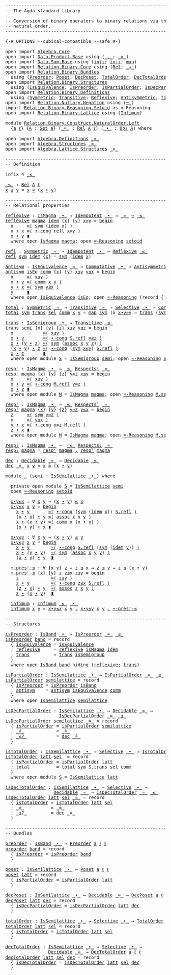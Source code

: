 <pre class="Agda"><a id="1" class="Comment">------------------------------------------------------------------------</a>
<a id="74" class="Comment">-- The Agda standard library</a>
<a id="103" class="Comment">--</a>
<a id="106" class="Comment">-- Conversion of binary operators to binary relations via the left</a>
<a id="173" class="Comment">-- natural order.</a>
<a id="191" class="Comment">------------------------------------------------------------------------</a>

<a id="265" class="Symbol">{-#</a> <a id="269" class="Keyword">OPTIONS</a> <a id="277" class="Pragma">--cubical-compatible</a> <a id="298" class="Pragma">--safe</a> <a id="305" class="Symbol">#-}</a>

<a id="310" class="Keyword">open</a> <a id="315" class="Keyword">import</a> <a id="322" href="Algebra.Core.html" class="Module">Algebra.Core</a>
<a id="335" class="Keyword">open</a> <a id="340" class="Keyword">import</a> <a id="347" href="Data.Product.Base.html" class="Module">Data.Product.Base</a> <a id="365" class="Keyword">using</a> <a id="371" class="Symbol">(</a><a id="372" href="Agda.Builtin.Sigma.html#235" class="InductiveConstructor Operator">_,_</a><a id="375" class="Symbol">;</a> <a id="377" href="Data.Product.Base.html#1618" class="Function Operator">_×_</a><a id="380" class="Symbol">)</a>
<a id="382" class="Keyword">open</a> <a id="387" class="Keyword">import</a> <a id="394" href="Data.Sum.Base.html" class="Module">Data.Sum.Base</a> <a id="408" class="Keyword">using</a> <a id="414" class="Symbol">(</a><a id="415" href="Data.Sum.Base.html#675" class="InductiveConstructor">inj₁</a><a id="419" class="Symbol">;</a> <a id="421" href="Data.Sum.Base.html#700" class="InductiveConstructor">inj₂</a><a id="425" class="Symbol">;</a> <a id="427" href="Data.Sum.Base.html#1253" class="Function">map</a><a id="430" class="Symbol">)</a>
<a id="432" class="Keyword">open</a> <a id="437" class="Keyword">import</a> <a id="444" href="Relation.Binary.Core.html" class="Module">Relation.Binary.Core</a> <a id="465" class="Keyword">using</a> <a id="471" class="Symbol">(</a><a id="472" href="Relation.Binary.Core.html#896" class="Function">Rel</a><a id="475" class="Symbol">;</a> <a id="477" href="Relation.Binary.Core.html#1268" class="Function Operator">_⇒_</a><a id="480" class="Symbol">)</a>
<a id="482" class="Keyword">open</a> <a id="487" class="Keyword">import</a> <a id="494" href="Relation.Binary.Bundles.html" class="Module">Relation.Binary.Bundles</a>
  <a id="520" class="Keyword">using</a> <a id="526" class="Symbol">(</a><a id="527" href="Relation.Binary.Bundles.html#2245" class="Record">Preorder</a><a id="535" class="Symbol">;</a> <a id="537" href="Relation.Binary.Bundles.html#4418" class="Record">Poset</a><a id="542" class="Symbol">;</a> <a id="544" href="Relation.Binary.Bundles.html#5141" class="Record">DecPoset</a><a id="552" class="Symbol">;</a> <a id="554" href="Relation.Binary.Bundles.html#7546" class="Record">TotalOrder</a><a id="564" class="Symbol">;</a> <a id="566" href="Relation.Binary.Bundles.html#8129" class="Record">DecTotalOrder</a><a id="579" class="Symbol">)</a>
<a id="581" class="Keyword">open</a> <a id="586" class="Keyword">import</a> <a id="593" href="Relation.Binary.Structures.html" class="Module">Relation.Binary.Structures</a>
  <a id="622" class="Keyword">using</a> <a id="628" class="Symbol">(</a><a id="629" href="Relation.Binary.Structures.html#1550" class="Record">IsEquivalence</a><a id="642" class="Symbol">;</a> <a id="644" href="Relation.Binary.Structures.html#2191" class="Record">IsPreorder</a><a id="654" class="Symbol">;</a> <a id="656" href="Relation.Binary.Structures.html#3964" class="Record">IsPartialOrder</a><a id="670" class="Symbol">;</a> <a id="672" href="Relation.Binary.Structures.html#4251" class="Record">IsDecPartialOrder</a><a id="689" class="Symbol">;</a> <a id="691" href="Relation.Binary.Structures.html#5932" class="Record">IsTotalOrder</a><a id="703" class="Symbol">;</a> <a id="705" href="Relation.Binary.Structures.html#6249" class="Record">IsDecTotalOrder</a><a id="720" class="Symbol">)</a>
<a id="722" class="Keyword">open</a> <a id="727" class="Keyword">import</a> <a id="734" href="Relation.Binary.Definitions.html" class="Module">Relation.Binary.Definitions</a>
  <a id="764" class="Keyword">using</a> <a id="770" class="Symbol">(</a><a id="771" href="Relation.Binary.Definitions.html#1491" class="Function">Symmetric</a><a id="780" class="Symbol">;</a> <a id="782" href="Relation.Binary.Definitions.html#2007" class="Function">Transitive</a><a id="792" class="Symbol">;</a> <a id="794" href="Relation.Binary.Definitions.html#1332" class="Function">Reflexive</a><a id="803" class="Symbol">;</a> <a id="805" href="Relation.Binary.Definitions.html#2223" class="Function">Antisymmetric</a><a id="818" class="Symbol">;</a> <a id="820" href="Relation.Binary.Definitions.html#2814" class="Function">Total</a><a id="825" class="Symbol">;</a> <a id="827" href="Relation.Binary.Definitions.html#5239" class="Function Operator">_Respectsʳ_</a><a id="838" class="Symbol">;</a> <a id="840" href="Relation.Binary.Definitions.html#5404" class="Function Operator">_Respectsˡ_</a><a id="851" class="Symbol">;</a> <a id="853" href="Relation.Binary.Definitions.html#5567" class="Function Operator">_Respects₂_</a><a id="864" class="Symbol">;</a> <a id="866" href="Relation.Binary.Definitions.html#6713" class="Function">Decidable</a><a id="875" class="Symbol">)</a>
<a id="877" class="Keyword">open</a> <a id="882" class="Keyword">import</a> <a id="889" href="Relation.Nullary.Negation.html" class="Module">Relation.Nullary.Negation</a> <a id="915" class="Keyword">using</a> <a id="921" class="Symbol">(</a><a id="922" href="Relation.Nullary.Negation.Core.html#658" class="Function Operator">¬_</a><a id="924" class="Symbol">)</a>
<a id="926" class="Keyword">import</a> <a id="933" href="Relation.Binary.Reasoning.Setoid.html" class="Module">Relation.Binary.Reasoning.Setoid</a> <a id="966" class="Symbol">as</a> <a id="969" class="Module">≈-Reasoning</a>
<a id="981" class="Keyword">open</a> <a id="986" class="Keyword">import</a> <a id="993" href="Relation.Binary.Lattice.html" class="Module">Relation.Binary.Lattice</a> <a id="1017" class="Keyword">using</a> <a id="1023" class="Symbol">(</a><a id="1024" href="Relation.Binary.Lattice.Definitions.html#890" class="Function">Infimum</a><a id="1031" class="Symbol">)</a>

<a id="1034" class="Keyword">module</a> <a id="1041" href="Relation.Binary.Construct.NaturalOrder.Left.html" class="Module">Relation.Binary.Construct.NaturalOrder.Left</a>
  <a id="1087" class="Symbol">{</a><a id="1088" href="Relation.Binary.Construct.NaturalOrder.Left.html#1088" class="Bound">a</a> <a id="1090" href="Relation.Binary.Construct.NaturalOrder.Left.html#1090" class="Bound">ℓ</a><a id="1091" class="Symbol">}</a> <a id="1093" class="Symbol">{</a><a id="1094" href="Relation.Binary.Construct.NaturalOrder.Left.html#1094" class="Bound">A</a> <a id="1096" class="Symbol">:</a> <a id="1098" href="Agda.Primitive.html#388" class="Primitive">Set</a> <a id="1102" href="Relation.Binary.Construct.NaturalOrder.Left.html#1088" class="Bound">a</a><a id="1103" class="Symbol">}</a> <a id="1105" class="Symbol">(</a><a id="1106" href="Relation.Binary.Construct.NaturalOrder.Left.html#1106" class="Bound Operator">_≈_</a> <a id="1110" class="Symbol">:</a> <a id="1112" href="Relation.Binary.Core.html#896" class="Function">Rel</a> <a id="1116" href="Relation.Binary.Construct.NaturalOrder.Left.html#1094" class="Bound">A</a> <a id="1118" href="Relation.Binary.Construct.NaturalOrder.Left.html#1090" class="Bound">ℓ</a><a id="1119" class="Symbol">)</a> <a id="1121" class="Symbol">(</a><a id="1122" href="Relation.Binary.Construct.NaturalOrder.Left.html#1122" class="Bound Operator">_∙_</a> <a id="1126" class="Symbol">:</a> <a id="1128" href="Algebra.Core.html#527" class="Function">Op₂</a> <a id="1132" href="Relation.Binary.Construct.NaturalOrder.Left.html#1094" class="Bound">A</a><a id="1133" class="Symbol">)</a> <a id="1135" class="Keyword">where</a>

<a id="1142" class="Keyword">open</a> <a id="1147" class="Keyword">import</a> <a id="1154" href="Algebra.Definitions.html" class="Module">Algebra.Definitions</a> <a id="1174" href="Relation.Binary.Construct.NaturalOrder.Left.html#1106" class="Bound Operator">_≈_</a>
<a id="1178" class="Keyword">open</a> <a id="1183" class="Keyword">import</a> <a id="1190" href="Algebra.Structures.html" class="Module">Algebra.Structures</a> <a id="1209" href="Relation.Binary.Construct.NaturalOrder.Left.html#1106" class="Bound Operator">_≈_</a>
<a id="1213" class="Keyword">open</a> <a id="1218" class="Keyword">import</a> <a id="1225" href="Algebra.Lattice.Structures.html" class="Module">Algebra.Lattice.Structures</a> <a id="1252" href="Relation.Binary.Construct.NaturalOrder.Left.html#1106" class="Bound Operator">_≈_</a>

<a id="1257" class="Comment">------------------------------------------------------------------------</a>
<a id="1330" class="Comment">-- Definition</a>

<a id="1345" class="Keyword">infix</a> <a id="1351" class="Number">4</a> <a id="1353" href="Relation.Binary.Construct.NaturalOrder.Left.html#1358" class="Function Operator">_≤_</a>

<a id="_≤_"></a><a id="1358" href="Relation.Binary.Construct.NaturalOrder.Left.html#1358" class="Function Operator">_≤_</a> <a id="1362" class="Symbol">:</a> <a id="1364" href="Relation.Binary.Core.html#896" class="Function">Rel</a> <a id="1368" href="Relation.Binary.Construct.NaturalOrder.Left.html#1094" class="Bound">A</a> <a id="1370" href="Relation.Binary.Construct.NaturalOrder.Left.html#1090" class="Bound">ℓ</a>
<a id="1372" href="Relation.Binary.Construct.NaturalOrder.Left.html#1372" class="Bound">x</a> <a id="1374" href="Relation.Binary.Construct.NaturalOrder.Left.html#1358" class="Function Operator">≤</a> <a id="1376" href="Relation.Binary.Construct.NaturalOrder.Left.html#1376" class="Bound">y</a> <a id="1378" class="Symbol">=</a> <a id="1380" href="Relation.Binary.Construct.NaturalOrder.Left.html#1372" class="Bound">x</a> <a id="1382" href="Relation.Binary.Construct.NaturalOrder.Left.html#1106" class="Bound Operator">≈</a> <a id="1384" class="Symbol">(</a><a id="1385" href="Relation.Binary.Construct.NaturalOrder.Left.html#1372" class="Bound">x</a> <a id="1387" href="Relation.Binary.Construct.NaturalOrder.Left.html#1122" class="Bound Operator">∙</a> <a id="1389" href="Relation.Binary.Construct.NaturalOrder.Left.html#1376" class="Bound">y</a><a id="1390" class="Symbol">)</a>

<a id="1393" class="Comment">------------------------------------------------------------------------</a>
<a id="1466" class="Comment">-- Relational properties</a>

<a id="reflexive"></a><a id="1492" href="Relation.Binary.Construct.NaturalOrder.Left.html#1492" class="Function">reflexive</a> <a id="1502" class="Symbol">:</a> <a id="1504" href="Algebra.Structures.html#1708" class="Record">IsMagma</a> <a id="1512" href="Relation.Binary.Construct.NaturalOrder.Left.html#1122" class="Bound Operator">_∙_</a> <a id="1516" class="Symbol">→</a> <a id="1518" href="Algebra.Definitions.html#3826" class="Function">Idempotent</a> <a id="1529" href="Relation.Binary.Construct.NaturalOrder.Left.html#1122" class="Bound Operator">_∙_</a> <a id="1533" class="Symbol">→</a> <a id="1535" href="Relation.Binary.Construct.NaturalOrder.Left.html#1106" class="Bound Operator">_≈_</a> <a id="1539" href="Relation.Binary.Core.html#1268" class="Function Operator">⇒</a> <a id="1541" href="Relation.Binary.Construct.NaturalOrder.Left.html#1358" class="Function Operator">_≤_</a>
<a id="1545" href="Relation.Binary.Construct.NaturalOrder.Left.html#1492" class="Function">reflexive</a> <a id="1555" href="Relation.Binary.Construct.NaturalOrder.Left.html#1555" class="Bound">magma</a> <a id="1561" href="Relation.Binary.Construct.NaturalOrder.Left.html#1561" class="Bound">idem</a> <a id="1566" class="Symbol">{</a><a id="1567" href="Relation.Binary.Construct.NaturalOrder.Left.html#1567" class="Bound">x</a><a id="1568" class="Symbol">}</a> <a id="1570" class="Symbol">{</a><a id="1571" href="Relation.Binary.Construct.NaturalOrder.Left.html#1571" class="Bound">y</a><a id="1572" class="Symbol">}</a> <a id="1574" href="Relation.Binary.Construct.NaturalOrder.Left.html#1574" class="Bound">x≈y</a> <a id="1578" class="Symbol">=</a> <a id="1580" href="Relation.Binary.Reasoning.Syntax.html#1572" class="Function Operator">begin</a>
  <a id="1588" href="Relation.Binary.Construct.NaturalOrder.Left.html#1567" class="Bound">x</a>     <a id="1594" href="Relation.Binary.Reasoning.Syntax.html#7111" class="Function">≈⟨</a> <a id="1597" href="Relation.Binary.Structures.html#1622" class="Function">sym</a> <a id="1601" class="Symbol">(</a><a id="1602" href="Relation.Binary.Construct.NaturalOrder.Left.html#1561" class="Bound">idem</a> <a id="1607" href="Relation.Binary.Construct.NaturalOrder.Left.html#1567" class="Bound">x</a><a id="1608" class="Symbol">)</a> <a id="1610" href="Relation.Binary.Reasoning.Syntax.html#7111" class="Function">⟩</a>
  <a id="1614" href="Relation.Binary.Construct.NaturalOrder.Left.html#1567" class="Bound">x</a> <a id="1616" href="Relation.Binary.Construct.NaturalOrder.Left.html#1122" class="Bound Operator">∙</a> <a id="1618" href="Relation.Binary.Construct.NaturalOrder.Left.html#1567" class="Bound">x</a> <a id="1620" href="Relation.Binary.Reasoning.Syntax.html#7111" class="Function">≈⟨</a> <a id="1623" href="Algebra.Structures.html#1798" class="Function">∙-cong</a> <a id="1630" href="Relation.Binary.Structures.html#1596" class="Function">refl</a> <a id="1635" href="Relation.Binary.Construct.NaturalOrder.Left.html#1574" class="Bound">x≈y</a> <a id="1639" href="Relation.Binary.Reasoning.Syntax.html#7111" class="Function">⟩</a>
  <a id="1643" href="Relation.Binary.Construct.NaturalOrder.Left.html#1567" class="Bound">x</a> <a id="1645" href="Relation.Binary.Construct.NaturalOrder.Left.html#1122" class="Bound Operator">∙</a> <a id="1647" href="Relation.Binary.Construct.NaturalOrder.Left.html#1571" class="Bound">y</a> <a id="1649" href="Relation.Binary.Reasoning.Syntax.html#12345" class="Function Operator">∎</a>
  <a id="1653" class="Keyword">where</a> <a id="1659" class="Keyword">open</a> <a id="1664" href="Algebra.Structures.html#1708" class="Module">IsMagma</a> <a id="1672" href="Relation.Binary.Construct.NaturalOrder.Left.html#1555" class="Bound">magma</a><a id="1677" class="Symbol">;</a> <a id="1679" class="Keyword">open</a> <a id="1684" href="Relation.Binary.Reasoning.Setoid.html" class="Module">≈-Reasoning</a> <a id="1696" href="Algebra.Structures.html#1873" class="Function">setoid</a>

<a id="refl"></a><a id="1704" href="Relation.Binary.Construct.NaturalOrder.Left.html#1704" class="Function">refl</a> <a id="1709" class="Symbol">:</a> <a id="1711" href="Relation.Binary.Definitions.html#1491" class="Function">Symmetric</a> <a id="1721" href="Relation.Binary.Construct.NaturalOrder.Left.html#1106" class="Bound Operator">_≈_</a> <a id="1725" class="Symbol">→</a> <a id="1727" href="Algebra.Definitions.html#3826" class="Function">Idempotent</a> <a id="1738" href="Relation.Binary.Construct.NaturalOrder.Left.html#1122" class="Bound Operator">_∙_</a> <a id="1742" class="Symbol">→</a> <a id="1744" href="Relation.Binary.Definitions.html#1332" class="Function">Reflexive</a> <a id="1754" href="Relation.Binary.Construct.NaturalOrder.Left.html#1358" class="Function Operator">_≤_</a>
<a id="1758" href="Relation.Binary.Construct.NaturalOrder.Left.html#1704" class="Function">refl</a> <a id="1763" href="Relation.Binary.Construct.NaturalOrder.Left.html#1763" class="Bound">sym</a> <a id="1767" href="Relation.Binary.Construct.NaturalOrder.Left.html#1767" class="Bound">idem</a> <a id="1772" class="Symbol">{</a><a id="1773" href="Relation.Binary.Construct.NaturalOrder.Left.html#1773" class="Bound">x</a><a id="1774" class="Symbol">}</a> <a id="1776" class="Symbol">=</a> <a id="1778" href="Relation.Binary.Construct.NaturalOrder.Left.html#1763" class="Bound">sym</a> <a id="1782" class="Symbol">(</a><a id="1783" href="Relation.Binary.Construct.NaturalOrder.Left.html#1767" class="Bound">idem</a> <a id="1788" href="Relation.Binary.Construct.NaturalOrder.Left.html#1773" class="Bound">x</a><a id="1789" class="Symbol">)</a>

<a id="antisym"></a><a id="1792" href="Relation.Binary.Construct.NaturalOrder.Left.html#1792" class="Function">antisym</a> <a id="1800" class="Symbol">:</a> <a id="1802" href="Relation.Binary.Structures.html#1550" class="Record">IsEquivalence</a> <a id="1816" href="Relation.Binary.Construct.NaturalOrder.Left.html#1106" class="Bound Operator">_≈_</a> <a id="1820" class="Symbol">→</a> <a id="1822" href="Algebra.Definitions.html#1635" class="Function">Commutative</a> <a id="1834" href="Relation.Binary.Construct.NaturalOrder.Left.html#1122" class="Bound Operator">_∙_</a> <a id="1838" class="Symbol">→</a> <a id="1840" href="Relation.Binary.Definitions.html#2223" class="Function">Antisymmetric</a> <a id="1854" href="Relation.Binary.Construct.NaturalOrder.Left.html#1106" class="Bound Operator">_≈_</a> <a id="1858" href="Relation.Binary.Construct.NaturalOrder.Left.html#1358" class="Function Operator">_≤_</a>
<a id="1862" href="Relation.Binary.Construct.NaturalOrder.Left.html#1792" class="Function">antisym</a> <a id="1870" href="Relation.Binary.Construct.NaturalOrder.Left.html#1870" class="Bound">isEq</a> <a id="1875" href="Relation.Binary.Construct.NaturalOrder.Left.html#1875" class="Bound">comm</a> <a id="1880" class="Symbol">{</a><a id="1881" href="Relation.Binary.Construct.NaturalOrder.Left.html#1881" class="Bound">x</a><a id="1882" class="Symbol">}</a> <a id="1884" class="Symbol">{</a><a id="1885" href="Relation.Binary.Construct.NaturalOrder.Left.html#1885" class="Bound">y</a><a id="1886" class="Symbol">}</a> <a id="1888" href="Relation.Binary.Construct.NaturalOrder.Left.html#1888" class="Bound">x≤y</a> <a id="1892" href="Relation.Binary.Construct.NaturalOrder.Left.html#1892" class="Bound">y≤x</a> <a id="1896" class="Symbol">=</a> <a id="1898" href="Relation.Binary.Reasoning.Syntax.html#1572" class="Function Operator">begin</a>
  <a id="1906" href="Relation.Binary.Construct.NaturalOrder.Left.html#1881" class="Bound">x</a>     <a id="1912" href="Relation.Binary.Reasoning.Syntax.html#7111" class="Function">≈⟨</a> <a id="1915" href="Relation.Binary.Construct.NaturalOrder.Left.html#1888" class="Bound">x≤y</a> <a id="1919" href="Relation.Binary.Reasoning.Syntax.html#7111" class="Function">⟩</a>
  <a id="1923" href="Relation.Binary.Construct.NaturalOrder.Left.html#1881" class="Bound">x</a> <a id="1925" href="Relation.Binary.Construct.NaturalOrder.Left.html#1122" class="Bound Operator">∙</a> <a id="1927" href="Relation.Binary.Construct.NaturalOrder.Left.html#1885" class="Bound">y</a> <a id="1929" href="Relation.Binary.Reasoning.Syntax.html#7111" class="Function">≈⟨</a> <a id="1932" href="Relation.Binary.Construct.NaturalOrder.Left.html#1875" class="Bound">comm</a> <a id="1937" href="Relation.Binary.Construct.NaturalOrder.Left.html#1881" class="Bound">x</a> <a id="1939" href="Relation.Binary.Construct.NaturalOrder.Left.html#1885" class="Bound">y</a> <a id="1941" href="Relation.Binary.Reasoning.Syntax.html#7111" class="Function">⟩</a>
  <a id="1945" href="Relation.Binary.Construct.NaturalOrder.Left.html#1885" class="Bound">y</a> <a id="1947" href="Relation.Binary.Construct.NaturalOrder.Left.html#1122" class="Bound Operator">∙</a> <a id="1949" href="Relation.Binary.Construct.NaturalOrder.Left.html#1881" class="Bound">x</a> <a id="1951" href="Relation.Binary.Reasoning.Syntax.html#7111" class="Function">≈⟨</a> <a id="1954" href="Relation.Binary.Structures.html#1622" class="Function">sym</a> <a id="1958" href="Relation.Binary.Construct.NaturalOrder.Left.html#1892" class="Bound">y≤x</a> <a id="1962" href="Relation.Binary.Reasoning.Syntax.html#7111" class="Function">⟩</a>
  <a id="1966" href="Relation.Binary.Construct.NaturalOrder.Left.html#1885" class="Bound">y</a>     <a id="1972" href="Relation.Binary.Reasoning.Syntax.html#12345" class="Function Operator">∎</a>
  <a id="1976" class="Keyword">where</a> <a id="1982" class="Keyword">open</a> <a id="1987" href="Relation.Binary.Structures.html#1550" class="Module">IsEquivalence</a> <a id="2001" href="Relation.Binary.Construct.NaturalOrder.Left.html#1870" class="Bound">isEq</a><a id="2005" class="Symbol">;</a> <a id="2007" class="Keyword">open</a> <a id="2012" href="Relation.Binary.Reasoning.Setoid.html" class="Module">≈-Reasoning</a> <a id="2024" class="Symbol">(</a><a id="2025" class="Keyword">record</a> <a id="2032" class="Symbol">{</a> <a id="2034" href="Relation.Binary.Bundles.html#1327" class="Field">isEquivalence</a> <a id="2048" class="Symbol">=</a> <a id="2050" href="Relation.Binary.Construct.NaturalOrder.Left.html#1870" class="Bound">isEq</a> <a id="2055" class="Symbol">})</a>

<a id="total"></a><a id="2059" href="Relation.Binary.Construct.NaturalOrder.Left.html#2059" class="Function">total</a> <a id="2065" class="Symbol">:</a> <a id="2067" href="Relation.Binary.Definitions.html#1491" class="Function">Symmetric</a> <a id="2077" href="Relation.Binary.Construct.NaturalOrder.Left.html#1106" class="Bound Operator">_≈_</a> <a id="2081" class="Symbol">→</a> <a id="2083" href="Relation.Binary.Definitions.html#2007" class="Function">Transitive</a> <a id="2094" href="Relation.Binary.Construct.NaturalOrder.Left.html#1106" class="Bound Operator">_≈_</a> <a id="2098" class="Symbol">→</a> <a id="2100" href="Algebra.Definitions.html#3961" class="Function">Selective</a> <a id="2110" href="Relation.Binary.Construct.NaturalOrder.Left.html#1122" class="Bound Operator">_∙_</a> <a id="2114" class="Symbol">→</a> <a id="2116" href="Algebra.Definitions.html#1635" class="Function">Commutative</a> <a id="2128" href="Relation.Binary.Construct.NaturalOrder.Left.html#1122" class="Bound Operator">_∙_</a> <a id="2132" class="Symbol">→</a> <a id="2134" href="Relation.Binary.Definitions.html#2814" class="Function">Total</a> <a id="2140" href="Relation.Binary.Construct.NaturalOrder.Left.html#1358" class="Function Operator">_≤_</a>
<a id="2144" href="Relation.Binary.Construct.NaturalOrder.Left.html#2059" class="Function">total</a> <a id="2150" href="Relation.Binary.Construct.NaturalOrder.Left.html#2150" class="Bound">sym</a> <a id="2154" href="Relation.Binary.Construct.NaturalOrder.Left.html#2154" class="Bound">trans</a> <a id="2160" href="Relation.Binary.Construct.NaturalOrder.Left.html#2160" class="Bound">sel</a> <a id="2164" href="Relation.Binary.Construct.NaturalOrder.Left.html#2164" class="Bound">comm</a> <a id="2169" href="Relation.Binary.Construct.NaturalOrder.Left.html#2169" class="Bound">x</a> <a id="2171" href="Relation.Binary.Construct.NaturalOrder.Left.html#2171" class="Bound">y</a> <a id="2173" class="Symbol">=</a> <a id="2175" href="Data.Sum.Base.html#1253" class="Function">map</a> <a id="2179" href="Relation.Binary.Construct.NaturalOrder.Left.html#2150" class="Bound">sym</a> <a id="2183" class="Symbol">(λ</a> <a id="2186" href="Relation.Binary.Construct.NaturalOrder.Left.html#2186" class="Bound">x∙y≈y</a> <a id="2192" class="Symbol">→</a> <a id="2194" href="Relation.Binary.Construct.NaturalOrder.Left.html#2154" class="Bound">trans</a> <a id="2200" class="Symbol">(</a><a id="2201" href="Relation.Binary.Construct.NaturalOrder.Left.html#2150" class="Bound">sym</a> <a id="2205" href="Relation.Binary.Construct.NaturalOrder.Left.html#2186" class="Bound">x∙y≈y</a><a id="2210" class="Symbol">)</a> <a id="2212" class="Symbol">(</a><a id="2213" href="Relation.Binary.Construct.NaturalOrder.Left.html#2164" class="Bound">comm</a> <a id="2218" href="Relation.Binary.Construct.NaturalOrder.Left.html#2169" class="Bound">x</a> <a id="2220" href="Relation.Binary.Construct.NaturalOrder.Left.html#2171" class="Bound">y</a><a id="2221" class="Symbol">))</a> <a id="2224" class="Symbol">(</a><a id="2225" href="Relation.Binary.Construct.NaturalOrder.Left.html#2160" class="Bound">sel</a> <a id="2229" href="Relation.Binary.Construct.NaturalOrder.Left.html#2169" class="Bound">x</a> <a id="2231" href="Relation.Binary.Construct.NaturalOrder.Left.html#2171" class="Bound">y</a><a id="2232" class="Symbol">)</a>

<a id="trans"></a><a id="2235" href="Relation.Binary.Construct.NaturalOrder.Left.html#2235" class="Function">trans</a> <a id="2241" class="Symbol">:</a> <a id="2243" href="Algebra.Structures.html#3380" class="Record">IsSemigroup</a> <a id="2255" href="Relation.Binary.Construct.NaturalOrder.Left.html#1122" class="Bound Operator">_∙_</a> <a id="2259" class="Symbol">→</a> <a id="2261" href="Relation.Binary.Definitions.html#2007" class="Function">Transitive</a> <a id="2272" href="Relation.Binary.Construct.NaturalOrder.Left.html#1358" class="Function Operator">_≤_</a>
<a id="2276" href="Relation.Binary.Construct.NaturalOrder.Left.html#2235" class="Function">trans</a> <a id="2282" href="Relation.Binary.Construct.NaturalOrder.Left.html#2282" class="Bound">semi</a> <a id="2287" class="Symbol">{</a><a id="2288" href="Relation.Binary.Construct.NaturalOrder.Left.html#2288" class="Bound">x</a><a id="2289" class="Symbol">}</a> <a id="2291" class="Symbol">{</a><a id="2292" href="Relation.Binary.Construct.NaturalOrder.Left.html#2292" class="Bound">y</a><a id="2293" class="Symbol">}</a> <a id="2295" class="Symbol">{</a><a id="2296" href="Relation.Binary.Construct.NaturalOrder.Left.html#2296" class="Bound">z</a><a id="2297" class="Symbol">}</a> <a id="2299" href="Relation.Binary.Construct.NaturalOrder.Left.html#2299" class="Bound">x≤y</a> <a id="2303" href="Relation.Binary.Construct.NaturalOrder.Left.html#2303" class="Bound">y≤z</a> <a id="2307" class="Symbol">=</a> <a id="2309" href="Relation.Binary.Reasoning.Syntax.html#1572" class="Function Operator">begin</a>
  <a id="2317" href="Relation.Binary.Construct.NaturalOrder.Left.html#2288" class="Bound">x</a>           <a id="2329" href="Relation.Binary.Reasoning.Syntax.html#7111" class="Function">≈⟨</a> <a id="2332" href="Relation.Binary.Construct.NaturalOrder.Left.html#2299" class="Bound">x≤y</a> <a id="2336" href="Relation.Binary.Reasoning.Syntax.html#7111" class="Function">⟩</a>
  <a id="2340" href="Relation.Binary.Construct.NaturalOrder.Left.html#2288" class="Bound">x</a> <a id="2342" href="Relation.Binary.Construct.NaturalOrder.Left.html#1122" class="Bound Operator">∙</a> <a id="2344" href="Relation.Binary.Construct.NaturalOrder.Left.html#2292" class="Bound">y</a>       <a id="2352" href="Relation.Binary.Reasoning.Syntax.html#7111" class="Function">≈⟨</a> <a id="2355" href="Algebra.Structures.html#1798" class="Function">∙-cong</a> <a id="2362" href="Relation.Binary.Structures.html#1596" class="Function">S.refl</a> <a id="2369" href="Relation.Binary.Construct.NaturalOrder.Left.html#2303" class="Bound">y≤z</a> <a id="2373" href="Relation.Binary.Reasoning.Syntax.html#7111" class="Function">⟩</a>
  <a id="2377" href="Relation.Binary.Construct.NaturalOrder.Left.html#2288" class="Bound">x</a> <a id="2379" href="Relation.Binary.Construct.NaturalOrder.Left.html#1122" class="Bound Operator">∙</a> <a id="2381" class="Symbol">(</a><a id="2382" href="Relation.Binary.Construct.NaturalOrder.Left.html#2292" class="Bound">y</a> <a id="2384" href="Relation.Binary.Construct.NaturalOrder.Left.html#1122" class="Bound Operator">∙</a> <a id="2386" href="Relation.Binary.Construct.NaturalOrder.Left.html#2296" class="Bound">z</a><a id="2387" class="Symbol">)</a> <a id="2389" href="Relation.Binary.Reasoning.Syntax.html#7111" class="Function">≈⟨</a> <a id="2392" href="Relation.Binary.Structures.html#1622" class="Function">sym</a> <a id="2396" class="Symbol">(</a><a id="2397" href="Algebra.Structures.html#3460" class="Function">assoc</a> <a id="2403" href="Relation.Binary.Construct.NaturalOrder.Left.html#2288" class="Bound">x</a> <a id="2405" href="Relation.Binary.Construct.NaturalOrder.Left.html#2292" class="Bound">y</a> <a id="2407" href="Relation.Binary.Construct.NaturalOrder.Left.html#2296" class="Bound">z</a><a id="2408" class="Symbol">)</a> <a id="2410" href="Relation.Binary.Reasoning.Syntax.html#7111" class="Function">⟩</a>
  <a id="2414" class="Symbol">(</a><a id="2415" href="Relation.Binary.Construct.NaturalOrder.Left.html#2288" class="Bound">x</a> <a id="2417" href="Relation.Binary.Construct.NaturalOrder.Left.html#1122" class="Bound Operator">∙</a> <a id="2419" href="Relation.Binary.Construct.NaturalOrder.Left.html#2292" class="Bound">y</a><a id="2420" class="Symbol">)</a> <a id="2422" href="Relation.Binary.Construct.NaturalOrder.Left.html#1122" class="Bound Operator">∙</a> <a id="2424" href="Relation.Binary.Construct.NaturalOrder.Left.html#2296" class="Bound">z</a> <a id="2426" href="Relation.Binary.Reasoning.Syntax.html#7111" class="Function">≈⟨</a> <a id="2429" href="Algebra.Structures.html#1798" class="Function">∙-cong</a> <a id="2436" class="Symbol">(</a><a id="2437" href="Relation.Binary.Structures.html#1622" class="Function">sym</a> <a id="2441" href="Relation.Binary.Construct.NaturalOrder.Left.html#2299" class="Bound">x≤y</a><a id="2444" class="Symbol">)</a> <a id="2446" href="Relation.Binary.Structures.html#1596" class="Function">S.refl</a> <a id="2453" href="Relation.Binary.Reasoning.Syntax.html#7111" class="Function">⟩</a>
  <a id="2457" href="Relation.Binary.Construct.NaturalOrder.Left.html#2288" class="Bound">x</a> <a id="2459" href="Relation.Binary.Construct.NaturalOrder.Left.html#1122" class="Bound Operator">∙</a> <a id="2461" href="Relation.Binary.Construct.NaturalOrder.Left.html#2296" class="Bound">z</a>       <a id="2469" href="Relation.Binary.Reasoning.Syntax.html#12345" class="Function Operator">∎</a>
  <a id="2473" class="Keyword">where</a> <a id="2479" class="Keyword">open</a> <a id="2484" class="Keyword">module</a> <a id="2491" href="Relation.Binary.Construct.NaturalOrder.Left.html#2491" class="Module">S</a> <a id="2493" class="Symbol">=</a> <a id="2495" href="Algebra.Structures.html#3380" class="Module">IsSemigroup</a> <a id="2507" href="Relation.Binary.Construct.NaturalOrder.Left.html#2282" class="Bound">semi</a><a id="2511" class="Symbol">;</a> <a id="2513" class="Keyword">open</a> <a id="2518" href="Relation.Binary.Reasoning.Setoid.html" class="Module">≈-Reasoning</a> <a id="2530" href="Algebra.Structures.html#1873" class="Function">S.setoid</a>

<a id="respʳ"></a><a id="2540" href="Relation.Binary.Construct.NaturalOrder.Left.html#2540" class="Function">respʳ</a> <a id="2546" class="Symbol">:</a> <a id="2548" href="Algebra.Structures.html#1708" class="Record">IsMagma</a> <a id="2556" href="Relation.Binary.Construct.NaturalOrder.Left.html#1122" class="Bound Operator">_∙_</a> <a id="2560" class="Symbol">→</a> <a id="2562" href="Relation.Binary.Construct.NaturalOrder.Left.html#1358" class="Function Operator">_≤_</a> <a id="2566" href="Relation.Binary.Definitions.html#5239" class="Function Operator">Respectsʳ</a> <a id="2576" href="Relation.Binary.Construct.NaturalOrder.Left.html#1106" class="Bound Operator">_≈_</a>
<a id="2580" href="Relation.Binary.Construct.NaturalOrder.Left.html#2540" class="Function">respʳ</a> <a id="2586" href="Relation.Binary.Construct.NaturalOrder.Left.html#2586" class="Bound">magma</a> <a id="2592" class="Symbol">{</a><a id="2593" href="Relation.Binary.Construct.NaturalOrder.Left.html#2593" class="Bound">x</a><a id="2594" class="Symbol">}</a> <a id="2596" class="Symbol">{</a><a id="2597" href="Relation.Binary.Construct.NaturalOrder.Left.html#2597" class="Bound">y</a><a id="2598" class="Symbol">}</a> <a id="2600" class="Symbol">{</a><a id="2601" href="Relation.Binary.Construct.NaturalOrder.Left.html#2601" class="Bound">z</a><a id="2602" class="Symbol">}</a> <a id="2604" href="Relation.Binary.Construct.NaturalOrder.Left.html#2604" class="Bound">y≈z</a> <a id="2608" href="Relation.Binary.Construct.NaturalOrder.Left.html#2608" class="Bound">x≤y</a> <a id="2612" class="Symbol">=</a> <a id="2614" href="Relation.Binary.Reasoning.Syntax.html#1572" class="Function Operator">begin</a>
  <a id="2622" href="Relation.Binary.Construct.NaturalOrder.Left.html#2593" class="Bound">x</a>     <a id="2628" href="Relation.Binary.Reasoning.Syntax.html#7111" class="Function">≈⟨</a> <a id="2631" href="Relation.Binary.Construct.NaturalOrder.Left.html#2608" class="Bound">x≤y</a> <a id="2635" href="Relation.Binary.Reasoning.Syntax.html#7111" class="Function">⟩</a>
  <a id="2639" href="Relation.Binary.Construct.NaturalOrder.Left.html#2593" class="Bound">x</a> <a id="2641" href="Relation.Binary.Construct.NaturalOrder.Left.html#1122" class="Bound Operator">∙</a> <a id="2643" href="Relation.Binary.Construct.NaturalOrder.Left.html#2597" class="Bound">y</a> <a id="2645" href="Relation.Binary.Reasoning.Syntax.html#7111" class="Function">≈⟨</a> <a id="2648" href="Algebra.Structures.html#1798" class="Function">∙-cong</a> <a id="2655" href="Relation.Binary.Structures.html#1596" class="Function">M.refl</a> <a id="2662" href="Relation.Binary.Construct.NaturalOrder.Left.html#2604" class="Bound">y≈z</a> <a id="2666" href="Relation.Binary.Reasoning.Syntax.html#7111" class="Function">⟩</a>
  <a id="2670" href="Relation.Binary.Construct.NaturalOrder.Left.html#2593" class="Bound">x</a> <a id="2672" href="Relation.Binary.Construct.NaturalOrder.Left.html#1122" class="Bound Operator">∙</a> <a id="2674" href="Relation.Binary.Construct.NaturalOrder.Left.html#2601" class="Bound">z</a> <a id="2676" href="Relation.Binary.Reasoning.Syntax.html#12345" class="Function Operator">∎</a>
  <a id="2680" class="Keyword">where</a> <a id="2686" class="Keyword">open</a> <a id="2691" class="Keyword">module</a> <a id="2698" href="Relation.Binary.Construct.NaturalOrder.Left.html#2698" class="Module">M</a> <a id="2700" class="Symbol">=</a> <a id="2702" href="Algebra.Structures.html#1708" class="Module">IsMagma</a> <a id="2710" href="Relation.Binary.Construct.NaturalOrder.Left.html#2586" class="Bound">magma</a><a id="2715" class="Symbol">;</a> <a id="2717" class="Keyword">open</a> <a id="2722" href="Relation.Binary.Reasoning.Setoid.html" class="Module">≈-Reasoning</a> <a id="2734" href="Algebra.Structures.html#1873" class="Function">M.setoid</a>

<a id="respˡ"></a><a id="2744" href="Relation.Binary.Construct.NaturalOrder.Left.html#2744" class="Function">respˡ</a> <a id="2750" class="Symbol">:</a> <a id="2752" href="Algebra.Structures.html#1708" class="Record">IsMagma</a> <a id="2760" href="Relation.Binary.Construct.NaturalOrder.Left.html#1122" class="Bound Operator">_∙_</a> <a id="2764" class="Symbol">→</a> <a id="2766" href="Relation.Binary.Construct.NaturalOrder.Left.html#1358" class="Function Operator">_≤_</a> <a id="2770" href="Relation.Binary.Definitions.html#5404" class="Function Operator">Respectsˡ</a> <a id="2780" href="Relation.Binary.Construct.NaturalOrder.Left.html#1106" class="Bound Operator">_≈_</a>
<a id="2784" href="Relation.Binary.Construct.NaturalOrder.Left.html#2744" class="Function">respˡ</a> <a id="2790" href="Relation.Binary.Construct.NaturalOrder.Left.html#2790" class="Bound">magma</a> <a id="2796" class="Symbol">{</a><a id="2797" href="Relation.Binary.Construct.NaturalOrder.Left.html#2797" class="Bound">x</a><a id="2798" class="Symbol">}</a> <a id="2800" class="Symbol">{</a><a id="2801" href="Relation.Binary.Construct.NaturalOrder.Left.html#2801" class="Bound">y</a><a id="2802" class="Symbol">}</a> <a id="2804" class="Symbol">{</a><a id="2805" href="Relation.Binary.Construct.NaturalOrder.Left.html#2805" class="Bound">z</a><a id="2806" class="Symbol">}</a> <a id="2808" href="Relation.Binary.Construct.NaturalOrder.Left.html#2808" class="Bound">y≈z</a> <a id="2812" href="Relation.Binary.Construct.NaturalOrder.Left.html#2812" class="Bound">y≤x</a> <a id="2816" class="Symbol">=</a> <a id="2818" href="Relation.Binary.Reasoning.Syntax.html#1572" class="Function Operator">begin</a>
  <a id="2826" href="Relation.Binary.Construct.NaturalOrder.Left.html#2805" class="Bound">z</a>     <a id="2832" href="Relation.Binary.Reasoning.Syntax.html#7111" class="Function">≈⟨</a> <a id="2835" href="Relation.Binary.Structures.html#1622" class="Function">sym</a> <a id="2839" href="Relation.Binary.Construct.NaturalOrder.Left.html#2808" class="Bound">y≈z</a> <a id="2843" href="Relation.Binary.Reasoning.Syntax.html#7111" class="Function">⟩</a>
  <a id="2847" href="Relation.Binary.Construct.NaturalOrder.Left.html#2801" class="Bound">y</a>     <a id="2853" href="Relation.Binary.Reasoning.Syntax.html#7111" class="Function">≈⟨</a> <a id="2856" href="Relation.Binary.Construct.NaturalOrder.Left.html#2812" class="Bound">y≤x</a> <a id="2860" href="Relation.Binary.Reasoning.Syntax.html#7111" class="Function">⟩</a>
  <a id="2864" href="Relation.Binary.Construct.NaturalOrder.Left.html#2801" class="Bound">y</a> <a id="2866" href="Relation.Binary.Construct.NaturalOrder.Left.html#1122" class="Bound Operator">∙</a> <a id="2868" href="Relation.Binary.Construct.NaturalOrder.Left.html#2797" class="Bound">x</a> <a id="2870" href="Relation.Binary.Reasoning.Syntax.html#7111" class="Function">≈⟨</a> <a id="2873" href="Algebra.Structures.html#1798" class="Function">∙-cong</a> <a id="2880" href="Relation.Binary.Construct.NaturalOrder.Left.html#2808" class="Bound">y≈z</a> <a id="2884" href="Relation.Binary.Structures.html#1596" class="Function">M.refl</a> <a id="2891" href="Relation.Binary.Reasoning.Syntax.html#7111" class="Function">⟩</a>
  <a id="2895" href="Relation.Binary.Construct.NaturalOrder.Left.html#2805" class="Bound">z</a> <a id="2897" href="Relation.Binary.Construct.NaturalOrder.Left.html#1122" class="Bound Operator">∙</a> <a id="2899" href="Relation.Binary.Construct.NaturalOrder.Left.html#2797" class="Bound">x</a> <a id="2901" href="Relation.Binary.Reasoning.Syntax.html#12345" class="Function Operator">∎</a>
  <a id="2905" class="Keyword">where</a> <a id="2911" class="Keyword">open</a> <a id="2916" class="Keyword">module</a> <a id="2923" href="Relation.Binary.Construct.NaturalOrder.Left.html#2923" class="Module">M</a> <a id="2925" class="Symbol">=</a> <a id="2927" href="Algebra.Structures.html#1708" class="Module">IsMagma</a> <a id="2935" href="Relation.Binary.Construct.NaturalOrder.Left.html#2790" class="Bound">magma</a><a id="2940" class="Symbol">;</a> <a id="2942" class="Keyword">open</a> <a id="2947" href="Relation.Binary.Reasoning.Setoid.html" class="Module">≈-Reasoning</a> <a id="2959" href="Algebra.Structures.html#1873" class="Function">M.setoid</a>

<a id="resp₂"></a><a id="2969" href="Relation.Binary.Construct.NaturalOrder.Left.html#2969" class="Function">resp₂</a> <a id="2975" class="Symbol">:</a> <a id="2977" href="Algebra.Structures.html#1708" class="Record">IsMagma</a> <a id="2985" href="Relation.Binary.Construct.NaturalOrder.Left.html#1122" class="Bound Operator">_∙_</a> <a id="2989" class="Symbol">→</a>  <a id="2992" href="Relation.Binary.Construct.NaturalOrder.Left.html#1358" class="Function Operator">_≤_</a> <a id="2996" href="Relation.Binary.Definitions.html#5567" class="Function Operator">Respects₂</a> <a id="3006" href="Relation.Binary.Construct.NaturalOrder.Left.html#1106" class="Bound Operator">_≈_</a>
<a id="3010" href="Relation.Binary.Construct.NaturalOrder.Left.html#2969" class="Function">resp₂</a> <a id="3016" href="Relation.Binary.Construct.NaturalOrder.Left.html#3016" class="Bound">magma</a> <a id="3022" class="Symbol">=</a> <a id="3024" href="Relation.Binary.Construct.NaturalOrder.Left.html#2540" class="Function">respʳ</a> <a id="3030" href="Relation.Binary.Construct.NaturalOrder.Left.html#3016" class="Bound">magma</a> <a id="3036" href="Agda.Builtin.Sigma.html#235" class="InductiveConstructor Operator">,</a> <a id="3038" href="Relation.Binary.Construct.NaturalOrder.Left.html#2744" class="Function">respˡ</a> <a id="3044" href="Relation.Binary.Construct.NaturalOrder.Left.html#3016" class="Bound">magma</a>

<a id="dec"></a><a id="3051" href="Relation.Binary.Construct.NaturalOrder.Left.html#3051" class="Function">dec</a> <a id="3055" class="Symbol">:</a> <a id="3057" href="Relation.Binary.Definitions.html#6713" class="Function">Decidable</a> <a id="3067" href="Relation.Binary.Construct.NaturalOrder.Left.html#1106" class="Bound Operator">_≈_</a> <a id="3071" class="Symbol">→</a> <a id="3073" href="Relation.Binary.Definitions.html#6713" class="Function">Decidable</a> <a id="3083" href="Relation.Binary.Construct.NaturalOrder.Left.html#1358" class="Function Operator">_≤_</a>
<a id="3087" href="Relation.Binary.Construct.NaturalOrder.Left.html#3051" class="Function">dec</a> <a id="3091" href="Relation.Binary.Construct.NaturalOrder.Left.html#3091" class="Bound Operator">_≟_</a> <a id="3095" href="Relation.Binary.Construct.NaturalOrder.Left.html#3095" class="Bound">x</a> <a id="3097" href="Relation.Binary.Construct.NaturalOrder.Left.html#3097" class="Bound">y</a> <a id="3099" class="Symbol">=</a> <a id="3101" href="Relation.Binary.Construct.NaturalOrder.Left.html#3095" class="Bound">x</a> <a id="3103" href="Relation.Binary.Construct.NaturalOrder.Left.html#3091" class="Bound Operator">≟</a> <a id="3105" class="Symbol">(</a><a id="3106" href="Relation.Binary.Construct.NaturalOrder.Left.html#3095" class="Bound">x</a> <a id="3108" href="Relation.Binary.Construct.NaturalOrder.Left.html#1122" class="Bound Operator">∙</a> <a id="3110" href="Relation.Binary.Construct.NaturalOrder.Left.html#3097" class="Bound">y</a><a id="3111" class="Symbol">)</a>

<a id="3114" class="Keyword">module</a> <a id="3121" href="Relation.Binary.Construct.NaturalOrder.Left.html#3121" class="Module">_</a> <a id="3123" class="Symbol">(</a><a id="3124" href="Relation.Binary.Construct.NaturalOrder.Left.html#3124" class="Bound">semi</a> <a id="3129" class="Symbol">:</a> <a id="3131" href="Algebra.Lattice.Structures.html#1153" class="Function">IsSemilattice</a> <a id="3145" href="Relation.Binary.Construct.NaturalOrder.Left.html#1122" class="Bound Operator">_∙_</a><a id="3148" class="Symbol">)</a> <a id="3150" class="Keyword">where</a>

  <a id="3159" class="Keyword">private</a> <a id="3167" class="Keyword">open</a> <a id="3172" class="Keyword">module</a> <a id="3179" href="Relation.Binary.Construct.NaturalOrder.Left.html#3179" class="Module">S</a> <a id="3181" class="Symbol">=</a> <a id="3183" href="Algebra.Lattice.Structures.html#1194" class="Module">IsSemilattice</a> <a id="3197" href="Relation.Binary.Construct.NaturalOrder.Left.html#3124" class="Bound">semi</a>
  <a id="3204" class="Keyword">open</a> <a id="3209" href="Relation.Binary.Reasoning.Setoid.html" class="Module">≈-Reasoning</a> <a id="3221" href="Algebra.Structures.html#1873" class="Function">setoid</a>

  <a id="3231" href="Relation.Binary.Construct.NaturalOrder.Left.html#3231" class="Function">x∙y≤x</a> <a id="3237" class="Symbol">:</a> <a id="3239" class="Symbol">∀</a> <a id="3241" href="Relation.Binary.Construct.NaturalOrder.Left.html#3241" class="Bound">x</a> <a id="3243" href="Relation.Binary.Construct.NaturalOrder.Left.html#3243" class="Bound">y</a> <a id="3245" class="Symbol">→</a> <a id="3247" class="Symbol">(</a><a id="3248" href="Relation.Binary.Construct.NaturalOrder.Left.html#3241" class="Bound">x</a> <a id="3250" href="Relation.Binary.Construct.NaturalOrder.Left.html#1122" class="Bound Operator">∙</a> <a id="3252" href="Relation.Binary.Construct.NaturalOrder.Left.html#3243" class="Bound">y</a><a id="3253" class="Symbol">)</a> <a id="3255" href="Relation.Binary.Construct.NaturalOrder.Left.html#1358" class="Function Operator">≤</a> <a id="3257" href="Relation.Binary.Construct.NaturalOrder.Left.html#3241" class="Bound">x</a>
  <a id="3261" href="Relation.Binary.Construct.NaturalOrder.Left.html#3231" class="Function">x∙y≤x</a> <a id="3267" href="Relation.Binary.Construct.NaturalOrder.Left.html#3267" class="Bound">x</a> <a id="3269" href="Relation.Binary.Construct.NaturalOrder.Left.html#3269" class="Bound">y</a> <a id="3271" class="Symbol">=</a> <a id="3273" href="Relation.Binary.Reasoning.Syntax.html#1572" class="Function Operator">begin</a>
    <a id="3283" href="Relation.Binary.Construct.NaturalOrder.Left.html#3267" class="Bound">x</a> <a id="3285" href="Relation.Binary.Construct.NaturalOrder.Left.html#1122" class="Bound Operator">∙</a> <a id="3287" href="Relation.Binary.Construct.NaturalOrder.Left.html#3269" class="Bound">y</a>       <a id="3295" href="Relation.Binary.Reasoning.Syntax.html#7111" class="Function">≈⟨</a> <a id="3298" href="Algebra.Structures.html#1798" class="Function">∙-cong</a> <a id="3305" class="Symbol">(</a><a id="3306" href="Relation.Binary.Structures.html#1622" class="Function">sym</a> <a id="3310" class="Symbol">(</a><a id="3311" href="Algebra.Structures.html#3607" class="Function">idem</a> <a id="3316" href="Relation.Binary.Construct.NaturalOrder.Left.html#3267" class="Bound">x</a><a id="3317" class="Symbol">))</a> <a id="3320" href="Relation.Binary.Structures.html#1596" class="Function">S.refl</a> <a id="3327" href="Relation.Binary.Reasoning.Syntax.html#7111" class="Function">⟩</a>
    <a id="3333" class="Symbol">(</a><a id="3334" href="Relation.Binary.Construct.NaturalOrder.Left.html#3267" class="Bound">x</a> <a id="3336" href="Relation.Binary.Construct.NaturalOrder.Left.html#1122" class="Bound Operator">∙</a> <a id="3338" href="Relation.Binary.Construct.NaturalOrder.Left.html#3267" class="Bound">x</a><a id="3339" class="Symbol">)</a> <a id="3341" href="Relation.Binary.Construct.NaturalOrder.Left.html#1122" class="Bound Operator">∙</a> <a id="3343" href="Relation.Binary.Construct.NaturalOrder.Left.html#3269" class="Bound">y</a> <a id="3345" href="Relation.Binary.Reasoning.Syntax.html#7111" class="Function">≈⟨</a> <a id="3348" href="Algebra.Structures.html#3460" class="Function">assoc</a> <a id="3354" href="Relation.Binary.Construct.NaturalOrder.Left.html#3267" class="Bound">x</a> <a id="3356" href="Relation.Binary.Construct.NaturalOrder.Left.html#3267" class="Bound">x</a> <a id="3358" href="Relation.Binary.Construct.NaturalOrder.Left.html#3269" class="Bound">y</a> <a id="3360" href="Relation.Binary.Reasoning.Syntax.html#7111" class="Function">⟩</a>
    <a id="3366" href="Relation.Binary.Construct.NaturalOrder.Left.html#3267" class="Bound">x</a> <a id="3368" href="Relation.Binary.Construct.NaturalOrder.Left.html#1122" class="Bound Operator">∙</a> <a id="3370" class="Symbol">(</a><a id="3371" href="Relation.Binary.Construct.NaturalOrder.Left.html#3267" class="Bound">x</a> <a id="3373" href="Relation.Binary.Construct.NaturalOrder.Left.html#1122" class="Bound Operator">∙</a> <a id="3375" href="Relation.Binary.Construct.NaturalOrder.Left.html#3269" class="Bound">y</a><a id="3376" class="Symbol">)</a> <a id="3378" href="Relation.Binary.Reasoning.Syntax.html#7111" class="Function">≈⟨</a> <a id="3381" href="Algebra.Structures.html#4067" class="Field">comm</a> <a id="3386" href="Relation.Binary.Construct.NaturalOrder.Left.html#3267" class="Bound">x</a> <a id="3388" class="Symbol">(</a><a id="3389" href="Relation.Binary.Construct.NaturalOrder.Left.html#3267" class="Bound">x</a> <a id="3391" href="Relation.Binary.Construct.NaturalOrder.Left.html#1122" class="Bound Operator">∙</a> <a id="3393" href="Relation.Binary.Construct.NaturalOrder.Left.html#3269" class="Bound">y</a><a id="3394" class="Symbol">)</a> <a id="3396" href="Relation.Binary.Reasoning.Syntax.html#7111" class="Function">⟩</a>
    <a id="3402" class="Symbol">(</a><a id="3403" href="Relation.Binary.Construct.NaturalOrder.Left.html#3267" class="Bound">x</a> <a id="3405" href="Relation.Binary.Construct.NaturalOrder.Left.html#1122" class="Bound Operator">∙</a> <a id="3407" href="Relation.Binary.Construct.NaturalOrder.Left.html#3269" class="Bound">y</a><a id="3408" class="Symbol">)</a> <a id="3410" href="Relation.Binary.Construct.NaturalOrder.Left.html#1122" class="Bound Operator">∙</a> <a id="3412" href="Relation.Binary.Construct.NaturalOrder.Left.html#3267" class="Bound">x</a> <a id="3414" href="Relation.Binary.Reasoning.Syntax.html#12345" class="Function Operator">∎</a>

  <a id="3419" href="Relation.Binary.Construct.NaturalOrder.Left.html#3419" class="Function">x∙y≤y</a> <a id="3425" class="Symbol">:</a> <a id="3427" class="Symbol">∀</a> <a id="3429" href="Relation.Binary.Construct.NaturalOrder.Left.html#3429" class="Bound">x</a> <a id="3431" href="Relation.Binary.Construct.NaturalOrder.Left.html#3431" class="Bound">y</a> <a id="3433" class="Symbol">→</a> <a id="3435" class="Symbol">(</a><a id="3436" href="Relation.Binary.Construct.NaturalOrder.Left.html#3429" class="Bound">x</a> <a id="3438" href="Relation.Binary.Construct.NaturalOrder.Left.html#1122" class="Bound Operator">∙</a> <a id="3440" href="Relation.Binary.Construct.NaturalOrder.Left.html#3431" class="Bound">y</a><a id="3441" class="Symbol">)</a> <a id="3443" href="Relation.Binary.Construct.NaturalOrder.Left.html#1358" class="Function Operator">≤</a> <a id="3445" href="Relation.Binary.Construct.NaturalOrder.Left.html#3431" class="Bound">y</a>
  <a id="3449" href="Relation.Binary.Construct.NaturalOrder.Left.html#3419" class="Function">x∙y≤y</a> <a id="3455" href="Relation.Binary.Construct.NaturalOrder.Left.html#3455" class="Bound">x</a> <a id="3457" href="Relation.Binary.Construct.NaturalOrder.Left.html#3457" class="Bound">y</a> <a id="3459" class="Symbol">=</a> <a id="3461" href="Relation.Binary.Reasoning.Syntax.html#1572" class="Function Operator">begin</a>
    <a id="3471" href="Relation.Binary.Construct.NaturalOrder.Left.html#3455" class="Bound">x</a> <a id="3473" href="Relation.Binary.Construct.NaturalOrder.Left.html#1122" class="Bound Operator">∙</a> <a id="3475" href="Relation.Binary.Construct.NaturalOrder.Left.html#3457" class="Bound">y</a>        <a id="3484" href="Relation.Binary.Reasoning.Syntax.html#7111" class="Function">≈⟨</a> <a id="3487" href="Algebra.Structures.html#1798" class="Function">∙-cong</a> <a id="3494" href="Relation.Binary.Structures.html#1596" class="Function">S.refl</a> <a id="3501" class="Symbol">(</a><a id="3502" href="Relation.Binary.Structures.html#1622" class="Function">sym</a> <a id="3506" class="Symbol">(</a><a id="3507" href="Algebra.Structures.html#3607" class="Function">idem</a> <a id="3512" href="Relation.Binary.Construct.NaturalOrder.Left.html#3457" class="Bound">y</a><a id="3513" class="Symbol">))</a> <a id="3516" href="Relation.Binary.Reasoning.Syntax.html#7111" class="Function">⟩</a>
    <a id="3522" href="Relation.Binary.Construct.NaturalOrder.Left.html#3455" class="Bound">x</a> <a id="3524" href="Relation.Binary.Construct.NaturalOrder.Left.html#1122" class="Bound Operator">∙</a> <a id="3526" class="Symbol">(</a><a id="3527" href="Relation.Binary.Construct.NaturalOrder.Left.html#3457" class="Bound">y</a> <a id="3529" href="Relation.Binary.Construct.NaturalOrder.Left.html#1122" class="Bound Operator">∙</a> <a id="3531" href="Relation.Binary.Construct.NaturalOrder.Left.html#3457" class="Bound">y</a><a id="3532" class="Symbol">)</a>  <a id="3535" href="Relation.Binary.Reasoning.Syntax.html#7111" class="Function">≈⟨</a> <a id="3538" href="Relation.Binary.Structures.html#1622" class="Function">sym</a> <a id="3542" class="Symbol">(</a><a id="3543" href="Algebra.Structures.html#3460" class="Function">assoc</a> <a id="3549" href="Relation.Binary.Construct.NaturalOrder.Left.html#3455" class="Bound">x</a> <a id="3551" href="Relation.Binary.Construct.NaturalOrder.Left.html#3457" class="Bound">y</a> <a id="3553" href="Relation.Binary.Construct.NaturalOrder.Left.html#3457" class="Bound">y</a><a id="3554" class="Symbol">)</a> <a id="3556" href="Relation.Binary.Reasoning.Syntax.html#7111" class="Function">⟩</a>
    <a id="3562" class="Symbol">(</a><a id="3563" href="Relation.Binary.Construct.NaturalOrder.Left.html#3455" class="Bound">x</a> <a id="3565" href="Relation.Binary.Construct.NaturalOrder.Left.html#1122" class="Bound Operator">∙</a> <a id="3567" href="Relation.Binary.Construct.NaturalOrder.Left.html#3457" class="Bound">y</a><a id="3568" class="Symbol">)</a> <a id="3570" href="Relation.Binary.Construct.NaturalOrder.Left.html#1122" class="Bound Operator">∙</a> <a id="3572" href="Relation.Binary.Construct.NaturalOrder.Left.html#3457" class="Bound">y</a>  <a id="3575" href="Relation.Binary.Reasoning.Syntax.html#12345" class="Function Operator">∎</a>

  <a id="3580" href="Relation.Binary.Construct.NaturalOrder.Left.html#3580" class="Function">∙-presʳ-≤</a> <a id="3590" class="Symbol">:</a> <a id="3592" class="Symbol">∀</a> <a id="3594" class="Symbol">{</a><a id="3595" href="Relation.Binary.Construct.NaturalOrder.Left.html#3595" class="Bound">x</a> <a id="3597" href="Relation.Binary.Construct.NaturalOrder.Left.html#3597" class="Bound">y</a><a id="3598" class="Symbol">}</a> <a id="3600" href="Relation.Binary.Construct.NaturalOrder.Left.html#3600" class="Bound">z</a> <a id="3602" class="Symbol">→</a> <a id="3604" href="Relation.Binary.Construct.NaturalOrder.Left.html#3600" class="Bound">z</a> <a id="3606" href="Relation.Binary.Construct.NaturalOrder.Left.html#1358" class="Function Operator">≤</a> <a id="3608" href="Relation.Binary.Construct.NaturalOrder.Left.html#3595" class="Bound">x</a> <a id="3610" class="Symbol">→</a> <a id="3612" href="Relation.Binary.Construct.NaturalOrder.Left.html#3600" class="Bound">z</a> <a id="3614" href="Relation.Binary.Construct.NaturalOrder.Left.html#1358" class="Function Operator">≤</a> <a id="3616" href="Relation.Binary.Construct.NaturalOrder.Left.html#3597" class="Bound">y</a> <a id="3618" class="Symbol">→</a> <a id="3620" href="Relation.Binary.Construct.NaturalOrder.Left.html#3600" class="Bound">z</a> <a id="3622" href="Relation.Binary.Construct.NaturalOrder.Left.html#1358" class="Function Operator">≤</a> <a id="3624" class="Symbol">(</a><a id="3625" href="Relation.Binary.Construct.NaturalOrder.Left.html#3595" class="Bound">x</a> <a id="3627" href="Relation.Binary.Construct.NaturalOrder.Left.html#1122" class="Bound Operator">∙</a> <a id="3629" href="Relation.Binary.Construct.NaturalOrder.Left.html#3597" class="Bound">y</a><a id="3630" class="Symbol">)</a>
  <a id="3634" href="Relation.Binary.Construct.NaturalOrder.Left.html#3580" class="Function">∙-presʳ-≤</a> <a id="3644" class="Symbol">{</a><a id="3645" href="Relation.Binary.Construct.NaturalOrder.Left.html#3645" class="Bound">x</a><a id="3646" class="Symbol">}</a> <a id="3648" class="Symbol">{</a><a id="3649" href="Relation.Binary.Construct.NaturalOrder.Left.html#3649" class="Bound">y</a><a id="3650" class="Symbol">}</a> <a id="3652" href="Relation.Binary.Construct.NaturalOrder.Left.html#3652" class="Bound">z</a> <a id="3654" href="Relation.Binary.Construct.NaturalOrder.Left.html#3654" class="Bound">z≤x</a> <a id="3658" href="Relation.Binary.Construct.NaturalOrder.Left.html#3658" class="Bound">z≤y</a> <a id="3662" class="Symbol">=</a> <a id="3664" href="Relation.Binary.Reasoning.Syntax.html#1572" class="Function Operator">begin</a>
    <a id="3674" href="Relation.Binary.Construct.NaturalOrder.Left.html#3652" class="Bound">z</a>            <a id="3687" href="Relation.Binary.Reasoning.Syntax.html#7111" class="Function">≈⟨</a> <a id="3690" href="Relation.Binary.Construct.NaturalOrder.Left.html#3658" class="Bound">z≤y</a> <a id="3694" href="Relation.Binary.Reasoning.Syntax.html#7111" class="Function">⟩</a>
    <a id="3700" href="Relation.Binary.Construct.NaturalOrder.Left.html#3652" class="Bound">z</a> <a id="3702" href="Relation.Binary.Construct.NaturalOrder.Left.html#1122" class="Bound Operator">∙</a> <a id="3704" href="Relation.Binary.Construct.NaturalOrder.Left.html#3649" class="Bound">y</a>        <a id="3713" href="Relation.Binary.Reasoning.Syntax.html#7111" class="Function">≈⟨</a> <a id="3716" href="Algebra.Structures.html#1798" class="Function">∙-cong</a> <a id="3723" href="Relation.Binary.Construct.NaturalOrder.Left.html#3654" class="Bound">z≤x</a> <a id="3727" href="Relation.Binary.Structures.html#1596" class="Function">S.refl</a> <a id="3734" href="Relation.Binary.Reasoning.Syntax.html#7111" class="Function">⟩</a>
    <a id="3740" class="Symbol">(</a><a id="3741" href="Relation.Binary.Construct.NaturalOrder.Left.html#3652" class="Bound">z</a> <a id="3743" href="Relation.Binary.Construct.NaturalOrder.Left.html#1122" class="Bound Operator">∙</a> <a id="3745" href="Relation.Binary.Construct.NaturalOrder.Left.html#3645" class="Bound">x</a><a id="3746" class="Symbol">)</a> <a id="3748" href="Relation.Binary.Construct.NaturalOrder.Left.html#1122" class="Bound Operator">∙</a> <a id="3750" href="Relation.Binary.Construct.NaturalOrder.Left.html#3649" class="Bound">y</a>  <a id="3753" href="Relation.Binary.Reasoning.Syntax.html#7111" class="Function">≈⟨</a> <a id="3756" href="Algebra.Structures.html#3460" class="Function">assoc</a> <a id="3762" href="Relation.Binary.Construct.NaturalOrder.Left.html#3652" class="Bound">z</a> <a id="3764" href="Relation.Binary.Construct.NaturalOrder.Left.html#3645" class="Bound">x</a> <a id="3766" href="Relation.Binary.Construct.NaturalOrder.Left.html#3649" class="Bound">y</a> <a id="3768" href="Relation.Binary.Reasoning.Syntax.html#7111" class="Function">⟩</a>
    <a id="3774" href="Relation.Binary.Construct.NaturalOrder.Left.html#3652" class="Bound">z</a> <a id="3776" href="Relation.Binary.Construct.NaturalOrder.Left.html#1122" class="Bound Operator">∙</a> <a id="3778" class="Symbol">(</a><a id="3779" href="Relation.Binary.Construct.NaturalOrder.Left.html#3645" class="Bound">x</a> <a id="3781" href="Relation.Binary.Construct.NaturalOrder.Left.html#1122" class="Bound Operator">∙</a> <a id="3783" href="Relation.Binary.Construct.NaturalOrder.Left.html#3649" class="Bound">y</a><a id="3784" class="Symbol">)</a>  <a id="3787" href="Relation.Binary.Reasoning.Syntax.html#12345" class="Function Operator">∎</a>

  <a id="3792" href="Relation.Binary.Construct.NaturalOrder.Left.html#3792" class="Function">infimum</a> <a id="3800" class="Symbol">:</a> <a id="3802" href="Relation.Binary.Lattice.Definitions.html#890" class="Function">Infimum</a> <a id="3810" href="Relation.Binary.Construct.NaturalOrder.Left.html#1358" class="Function Operator">_≤_</a> <a id="3814" href="Relation.Binary.Construct.NaturalOrder.Left.html#1122" class="Bound Operator">_∙_</a>
  <a id="3820" href="Relation.Binary.Construct.NaturalOrder.Left.html#3792" class="Function">infimum</a> <a id="3828" href="Relation.Binary.Construct.NaturalOrder.Left.html#3828" class="Bound">x</a> <a id="3830" href="Relation.Binary.Construct.NaturalOrder.Left.html#3830" class="Bound">y</a> <a id="3832" class="Symbol">=</a> <a id="3834" href="Relation.Binary.Construct.NaturalOrder.Left.html#3231" class="Function">x∙y≤x</a> <a id="3840" href="Relation.Binary.Construct.NaturalOrder.Left.html#3828" class="Bound">x</a> <a id="3842" href="Relation.Binary.Construct.NaturalOrder.Left.html#3830" class="Bound">y</a> <a id="3844" href="Agda.Builtin.Sigma.html#235" class="InductiveConstructor Operator">,</a> <a id="3846" href="Relation.Binary.Construct.NaturalOrder.Left.html#3419" class="Function">x∙y≤y</a> <a id="3852" href="Relation.Binary.Construct.NaturalOrder.Left.html#3828" class="Bound">x</a> <a id="3854" href="Relation.Binary.Construct.NaturalOrder.Left.html#3830" class="Bound">y</a> <a id="3856" href="Agda.Builtin.Sigma.html#235" class="InductiveConstructor Operator">,</a> <a id="3858" href="Relation.Binary.Construct.NaturalOrder.Left.html#3580" class="Function">∙-presʳ-≤</a>

<a id="3869" class="Comment">------------------------------------------------------------------------</a>
<a id="3942" class="Comment">-- Structures</a>

<a id="isPreorder"></a><a id="3957" href="Relation.Binary.Construct.NaturalOrder.Left.html#3957" class="Function">isPreorder</a> <a id="3968" class="Symbol">:</a> <a id="3970" href="Algebra.Structures.html#3524" class="Record">IsBand</a> <a id="3977" href="Relation.Binary.Construct.NaturalOrder.Left.html#1122" class="Bound Operator">_∙_</a> <a id="3981" class="Symbol">→</a> <a id="3983" href="Relation.Binary.Structures.html#2191" class="Record">IsPreorder</a> <a id="3994" href="Relation.Binary.Construct.NaturalOrder.Left.html#1106" class="Bound Operator">_≈_</a> <a id="3998" href="Relation.Binary.Construct.NaturalOrder.Left.html#1358" class="Function Operator">_≤_</a>
<a id="4002" href="Relation.Binary.Construct.NaturalOrder.Left.html#3957" class="Function">isPreorder</a> <a id="4013" href="Relation.Binary.Construct.NaturalOrder.Left.html#4013" class="Bound">band</a> <a id="4018" class="Symbol">=</a> <a id="4020" class="Keyword">record</a>
  <a id="4029" class="Symbol">{</a> <a id="4031" href="Relation.Binary.Structures.html#2256" class="Field">isEquivalence</a> <a id="4045" class="Symbol">=</a> <a id="4047" href="Algebra.Structures.html#1760" class="Function">isEquivalence</a>
  <a id="4063" class="Symbol">;</a> <a id="4065" href="Relation.Binary.Structures.html#2359" class="Field">reflexive</a>     <a id="4079" class="Symbol">=</a> <a id="4081" href="Relation.Binary.Construct.NaturalOrder.Left.html#1492" class="Function">reflexive</a> <a id="4091" href="Algebra.Structures.html#3436" class="Function">isMagma</a> <a id="4099" href="Algebra.Structures.html#3607" class="Field">idem</a>
  <a id="4106" class="Symbol">;</a> <a id="4108" href="Relation.Binary.Structures.html#2389" class="Field">trans</a>         <a id="4122" class="Symbol">=</a> <a id="4124" href="Relation.Binary.Construct.NaturalOrder.Left.html#2235" class="Function">trans</a> <a id="4130" href="Algebra.Structures.html#3575" class="Field">isSemigroup</a>
  <a id="4144" class="Symbol">}</a>
  <a id="4148" class="Keyword">where</a> <a id="4154" class="Keyword">open</a> <a id="4159" href="Algebra.Structures.html#3524" class="Module">IsBand</a> <a id="4166" href="Relation.Binary.Construct.NaturalOrder.Left.html#4013" class="Bound">band</a> <a id="4171" class="Keyword">hiding</a> <a id="4178" class="Symbol">(</a><a id="4179" href="Relation.Binary.Structures.html#1674" class="Function">reflexive</a><a id="4188" class="Symbol">;</a> <a id="4190" href="Relation.Binary.Structures.html#1648" class="Function">trans</a><a id="4195" class="Symbol">)</a>

<a id="isPartialOrder"></a><a id="4198" href="Relation.Binary.Construct.NaturalOrder.Left.html#4198" class="Function">isPartialOrder</a> <a id="4213" class="Symbol">:</a> <a id="4215" href="Algebra.Lattice.Structures.html#1153" class="Function">IsSemilattice</a> <a id="4229" href="Relation.Binary.Construct.NaturalOrder.Left.html#1122" class="Bound Operator">_∙_</a> <a id="4233" class="Symbol">→</a> <a id="4235" href="Relation.Binary.Structures.html#3964" class="Record">IsPartialOrder</a> <a id="4250" href="Relation.Binary.Construct.NaturalOrder.Left.html#1106" class="Bound Operator">_≈_</a> <a id="4254" href="Relation.Binary.Construct.NaturalOrder.Left.html#1358" class="Function Operator">_≤_</a>
<a id="4258" href="Relation.Binary.Construct.NaturalOrder.Left.html#4198" class="Function">isPartialOrder</a> <a id="4273" href="Relation.Binary.Construct.NaturalOrder.Left.html#4273" class="Bound">semilattice</a> <a id="4285" class="Symbol">=</a> <a id="4287" class="Keyword">record</a>
  <a id="4296" class="Symbol">{</a> <a id="4298" href="Relation.Binary.Structures.html#4033" class="Field">isPreorder</a> <a id="4309" class="Symbol">=</a> <a id="4311" href="Relation.Binary.Construct.NaturalOrder.Left.html#3957" class="Function">isPreorder</a> <a id="4322" href="Algebra.Structures.html#4045" class="Field">isBand</a>
  <a id="4331" class="Symbol">;</a> <a id="4333" href="Relation.Binary.Structures.html#4065" class="Field">antisym</a>    <a id="4344" class="Symbol">=</a> <a id="4346" href="Relation.Binary.Construct.NaturalOrder.Left.html#1792" class="Function">antisym</a> <a id="4354" href="Algebra.Structures.html#1760" class="Function">isEquivalence</a> <a id="4368" href="Algebra.Structures.html#4067" class="Field">comm</a>
  <a id="4375" class="Symbol">}</a>
  <a id="4379" class="Keyword">where</a> <a id="4385" class="Keyword">open</a> <a id="4390" href="Algebra.Lattice.Structures.html#1194" class="Module">IsSemilattice</a> <a id="4404" href="Relation.Binary.Construct.NaturalOrder.Left.html#4273" class="Bound">semilattice</a>

<a id="isDecPartialOrder"></a><a id="4417" href="Relation.Binary.Construct.NaturalOrder.Left.html#4417" class="Function">isDecPartialOrder</a> <a id="4435" class="Symbol">:</a> <a id="4437" href="Algebra.Lattice.Structures.html#1153" class="Function">IsSemilattice</a> <a id="4451" href="Relation.Binary.Construct.NaturalOrder.Left.html#1122" class="Bound Operator">_∙_</a> <a id="4455" class="Symbol">→</a> <a id="4457" href="Relation.Binary.Definitions.html#6713" class="Function">Decidable</a> <a id="4467" href="Relation.Binary.Construct.NaturalOrder.Left.html#1106" class="Bound Operator">_≈_</a> <a id="4471" class="Symbol">→</a>
                    <a id="4493" href="Relation.Binary.Structures.html#4251" class="Record">IsDecPartialOrder</a> <a id="4511" href="Relation.Binary.Construct.NaturalOrder.Left.html#1106" class="Bound Operator">_≈_</a> <a id="4515" href="Relation.Binary.Construct.NaturalOrder.Left.html#1358" class="Function Operator">_≤_</a>
<a id="4519" href="Relation.Binary.Construct.NaturalOrder.Left.html#4417" class="Function">isDecPartialOrder</a> <a id="4537" href="Relation.Binary.Construct.NaturalOrder.Left.html#4537" class="Bound">semilattice</a> <a id="4549" href="Relation.Binary.Construct.NaturalOrder.Left.html#4549" class="Bound Operator">_≟_</a> <a id="4553" class="Symbol">=</a> <a id="4555" class="Keyword">record</a>
  <a id="4564" class="Symbol">{</a> <a id="4566" href="Relation.Binary.Structures.html#4342" class="Field">isPartialOrder</a> <a id="4581" class="Symbol">=</a> <a id="4583" href="Relation.Binary.Construct.NaturalOrder.Left.html#4198" class="Function">isPartialOrder</a> <a id="4598" href="Relation.Binary.Construct.NaturalOrder.Left.html#4537" class="Bound">semilattice</a>
  <a id="4612" class="Symbol">;</a> <a id="4614" href="Relation.Binary.Structures.html#4382" class="Field Operator">_≟_</a>            <a id="4629" class="Symbol">=</a> <a id="4631" href="Relation.Binary.Construct.NaturalOrder.Left.html#4549" class="Bound Operator">_≟_</a>
  <a id="4637" class="Symbol">;</a> <a id="4639" href="Relation.Binary.Structures.html#4417" class="Field Operator">_≤?_</a>           <a id="4654" class="Symbol">=</a> <a id="4656" href="Relation.Binary.Construct.NaturalOrder.Left.html#3051" class="Function">dec</a> <a id="4660" href="Relation.Binary.Construct.NaturalOrder.Left.html#4549" class="Bound Operator">_≟_</a>
  <a id="4666" class="Symbol">}</a>

<a id="isTotalOrder"></a><a id="4669" href="Relation.Binary.Construct.NaturalOrder.Left.html#4669" class="Function">isTotalOrder</a> <a id="4682" class="Symbol">:</a> <a id="4684" href="Algebra.Lattice.Structures.html#1153" class="Function">IsSemilattice</a> <a id="4698" href="Relation.Binary.Construct.NaturalOrder.Left.html#1122" class="Bound Operator">_∙_</a> <a id="4702" class="Symbol">→</a> <a id="4704" href="Algebra.Definitions.html#3961" class="Function">Selective</a> <a id="4714" href="Relation.Binary.Construct.NaturalOrder.Left.html#1122" class="Bound Operator">_∙_</a> <a id="4718" class="Symbol">→</a> <a id="4720" href="Relation.Binary.Structures.html#5932" class="Record">IsTotalOrder</a> <a id="4733" href="Relation.Binary.Construct.NaturalOrder.Left.html#1106" class="Bound Operator">_≈_</a> <a id="4737" href="Relation.Binary.Construct.NaturalOrder.Left.html#1358" class="Function Operator">_≤_</a>
<a id="4741" href="Relation.Binary.Construct.NaturalOrder.Left.html#4669" class="Function">isTotalOrder</a> <a id="4754" href="Relation.Binary.Construct.NaturalOrder.Left.html#4754" class="Bound">latt</a> <a id="4759" href="Relation.Binary.Construct.NaturalOrder.Left.html#4759" class="Bound">sel</a>  <a id="4764" class="Symbol">=</a> <a id="4766" class="Keyword">record</a>
  <a id="4775" class="Symbol">{</a> <a id="4777" href="Relation.Binary.Structures.html#5999" class="Field">isPartialOrder</a> <a id="4792" class="Symbol">=</a> <a id="4794" href="Relation.Binary.Construct.NaturalOrder.Left.html#4198" class="Function">isPartialOrder</a> <a id="4809" href="Relation.Binary.Construct.NaturalOrder.Left.html#4754" class="Bound">latt</a>
  <a id="4816" class="Symbol">;</a> <a id="4818" href="Relation.Binary.Structures.html#6039" class="Field">total</a>          <a id="4833" class="Symbol">=</a> <a id="4835" href="Relation.Binary.Construct.NaturalOrder.Left.html#2059" class="Function">total</a> <a id="4841" href="Relation.Binary.Structures.html#1622" class="Function">sym</a> <a id="4845" href="Relation.Binary.Structures.html#1648" class="Function">S.trans</a> <a id="4853" href="Relation.Binary.Construct.NaturalOrder.Left.html#4759" class="Bound">sel</a> <a id="4857" href="Algebra.Structures.html#4067" class="Function">comm</a>
  <a id="4864" class="Symbol">}</a>
  <a id="4868" class="Keyword">where</a> <a id="4874" class="Keyword">open</a> <a id="4879" class="Keyword">module</a> <a id="4886" href="Relation.Binary.Construct.NaturalOrder.Left.html#4886" class="Module">S</a> <a id="4888" class="Symbol">=</a> <a id="4890" href="Algebra.Lattice.Structures.html#1194" class="Module">IsSemilattice</a> <a id="4904" href="Relation.Binary.Construct.NaturalOrder.Left.html#4754" class="Bound">latt</a>

<a id="isDecTotalOrder"></a><a id="4910" href="Relation.Binary.Construct.NaturalOrder.Left.html#4910" class="Function">isDecTotalOrder</a> <a id="4926" class="Symbol">:</a> <a id="4928" href="Algebra.Lattice.Structures.html#1153" class="Function">IsSemilattice</a> <a id="4942" href="Relation.Binary.Construct.NaturalOrder.Left.html#1122" class="Bound Operator">_∙_</a> <a id="4946" class="Symbol">→</a> <a id="4948" href="Algebra.Definitions.html#3961" class="Function">Selective</a> <a id="4958" href="Relation.Binary.Construct.NaturalOrder.Left.html#1122" class="Bound Operator">_∙_</a> <a id="4962" class="Symbol">→</a>
                  <a id="4982" href="Relation.Binary.Definitions.html#6713" class="Function">Decidable</a> <a id="4992" href="Relation.Binary.Construct.NaturalOrder.Left.html#1106" class="Bound Operator">_≈_</a> <a id="4996" class="Symbol">→</a> <a id="4998" href="Relation.Binary.Structures.html#6249" class="Record">IsDecTotalOrder</a> <a id="5014" href="Relation.Binary.Construct.NaturalOrder.Left.html#1106" class="Bound Operator">_≈_</a> <a id="5018" href="Relation.Binary.Construct.NaturalOrder.Left.html#1358" class="Function Operator">_≤_</a>
<a id="5022" href="Relation.Binary.Construct.NaturalOrder.Left.html#4910" class="Function">isDecTotalOrder</a> <a id="5038" href="Relation.Binary.Construct.NaturalOrder.Left.html#5038" class="Bound">latt</a> <a id="5043" href="Relation.Binary.Construct.NaturalOrder.Left.html#5043" class="Bound">sel</a> <a id="5047" href="Relation.Binary.Construct.NaturalOrder.Left.html#5047" class="Bound Operator">_≟_</a> <a id="5051" class="Symbol">=</a> <a id="5053" class="Keyword">record</a>
  <a id="5062" class="Symbol">{</a> <a id="5064" href="Relation.Binary.Structures.html#6338" class="Field">isTotalOrder</a> <a id="5077" class="Symbol">=</a> <a id="5079" href="Relation.Binary.Construct.NaturalOrder.Left.html#4669" class="Function">isTotalOrder</a> <a id="5092" href="Relation.Binary.Construct.NaturalOrder.Left.html#5038" class="Bound">latt</a> <a id="5097" href="Relation.Binary.Construct.NaturalOrder.Left.html#5043" class="Bound">sel</a>
  <a id="5103" class="Symbol">;</a> <a id="5105" href="Relation.Binary.Structures.html#6374" class="Field Operator">_≟_</a>          <a id="5118" class="Symbol">=</a> <a id="5120" href="Relation.Binary.Construct.NaturalOrder.Left.html#5047" class="Bound Operator">_≟_</a>
  <a id="5126" class="Symbol">;</a> <a id="5128" href="Relation.Binary.Structures.html#6407" class="Field Operator">_≤?_</a>         <a id="5141" class="Symbol">=</a> <a id="5143" href="Relation.Binary.Construct.NaturalOrder.Left.html#3051" class="Function">dec</a> <a id="5147" href="Relation.Binary.Construct.NaturalOrder.Left.html#5047" class="Bound Operator">_≟_</a>
  <a id="5153" class="Symbol">}</a>

<a id="5156" class="Comment">------------------------------------------------------------------------</a>
<a id="5229" class="Comment">-- Bundles</a>

<a id="preorder"></a><a id="5241" href="Relation.Binary.Construct.NaturalOrder.Left.html#5241" class="Function">preorder</a> <a id="5250" class="Symbol">:</a> <a id="5252" href="Algebra.Structures.html#3524" class="Record">IsBand</a> <a id="5259" href="Relation.Binary.Construct.NaturalOrder.Left.html#1122" class="Bound Operator">_∙_</a> <a id="5263" class="Symbol">→</a> <a id="5265" href="Relation.Binary.Bundles.html#2245" class="Record">Preorder</a> <a id="5274" href="Relation.Binary.Construct.NaturalOrder.Left.html#1088" class="Bound">a</a> <a id="5276" href="Relation.Binary.Construct.NaturalOrder.Left.html#1090" class="Bound">ℓ</a> <a id="5278" href="Relation.Binary.Construct.NaturalOrder.Left.html#1090" class="Bound">ℓ</a>
<a id="5280" href="Relation.Binary.Construct.NaturalOrder.Left.html#5241" class="Function">preorder</a> <a id="5289" href="Relation.Binary.Construct.NaturalOrder.Left.html#5289" class="Bound">band</a> <a id="5294" class="Symbol">=</a> <a id="5296" class="Keyword">record</a>
  <a id="5305" class="Symbol">{</a> <a id="5307" href="Relation.Binary.Bundles.html#2458" class="Field">isPreorder</a> <a id="5318" class="Symbol">=</a> <a id="5320" href="Relation.Binary.Construct.NaturalOrder.Left.html#3957" class="Function">isPreorder</a> <a id="5331" href="Relation.Binary.Construct.NaturalOrder.Left.html#5289" class="Bound">band</a>
  <a id="5338" class="Symbol">}</a>

<a id="poset"></a><a id="5341" href="Relation.Binary.Construct.NaturalOrder.Left.html#5341" class="Function">poset</a> <a id="5347" class="Symbol">:</a> <a id="5349" href="Algebra.Lattice.Structures.html#1153" class="Function">IsSemilattice</a> <a id="5363" href="Relation.Binary.Construct.NaturalOrder.Left.html#1122" class="Bound Operator">_∙_</a> <a id="5367" class="Symbol">→</a> <a id="5369" href="Relation.Binary.Bundles.html#4418" class="Record">Poset</a> <a id="5375" href="Relation.Binary.Construct.NaturalOrder.Left.html#1088" class="Bound">a</a> <a id="5377" href="Relation.Binary.Construct.NaturalOrder.Left.html#1090" class="Bound">ℓ</a> <a id="5379" href="Relation.Binary.Construct.NaturalOrder.Left.html#1090" class="Bound">ℓ</a>
<a id="5381" href="Relation.Binary.Construct.NaturalOrder.Left.html#5341" class="Function">poset</a> <a id="5387" href="Relation.Binary.Construct.NaturalOrder.Left.html#5387" class="Bound">latt</a> <a id="5392" class="Symbol">=</a> <a id="5394" class="Keyword">record</a>
  <a id="5403" class="Symbol">{</a> <a id="5405" href="Relation.Binary.Bundles.html#4593" class="Field">isPartialOrder</a> <a id="5420" class="Symbol">=</a> <a id="5422" href="Relation.Binary.Construct.NaturalOrder.Left.html#4198" class="Function">isPartialOrder</a> <a id="5437" href="Relation.Binary.Construct.NaturalOrder.Left.html#5387" class="Bound">latt</a>
  <a id="5444" class="Symbol">}</a>

<a id="decPoset"></a><a id="5447" href="Relation.Binary.Construct.NaturalOrder.Left.html#5447" class="Function">decPoset</a> <a id="5456" class="Symbol">:</a> <a id="5458" href="Algebra.Lattice.Structures.html#1153" class="Function">IsSemilattice</a> <a id="5472" href="Relation.Binary.Construct.NaturalOrder.Left.html#1122" class="Bound Operator">_∙_</a> <a id="5476" class="Symbol">→</a> <a id="5478" href="Relation.Binary.Definitions.html#6713" class="Function">Decidable</a> <a id="5488" href="Relation.Binary.Construct.NaturalOrder.Left.html#1106" class="Bound Operator">_≈_</a> <a id="5492" class="Symbol">→</a> <a id="5494" href="Relation.Binary.Bundles.html#5141" class="Record">DecPoset</a> <a id="5503" href="Relation.Binary.Construct.NaturalOrder.Left.html#1088" class="Bound">a</a> <a id="5505" href="Relation.Binary.Construct.NaturalOrder.Left.html#1090" class="Bound">ℓ</a> <a id="5507" href="Relation.Binary.Construct.NaturalOrder.Left.html#1090" class="Bound">ℓ</a>
<a id="5509" href="Relation.Binary.Construct.NaturalOrder.Left.html#5447" class="Function">decPoset</a> <a id="5518" href="Relation.Binary.Construct.NaturalOrder.Left.html#5518" class="Bound">latt</a> <a id="5523" href="Relation.Binary.Construct.NaturalOrder.Left.html#5523" class="Bound">dec</a> <a id="5527" class="Symbol">=</a> <a id="5529" class="Keyword">record</a>
  <a id="5538" class="Symbol">{</a> <a id="5540" href="Relation.Binary.Bundles.html#5328" class="Field">isDecPartialOrder</a> <a id="5558" class="Symbol">=</a> <a id="5560" href="Relation.Binary.Construct.NaturalOrder.Left.html#4417" class="Function">isDecPartialOrder</a> <a id="5578" href="Relation.Binary.Construct.NaturalOrder.Left.html#5518" class="Bound">latt</a> <a id="5583" href="Relation.Binary.Construct.NaturalOrder.Left.html#5523" class="Bound">dec</a>
  <a id="5589" class="Symbol">}</a>

<a id="totalOrder"></a><a id="5592" href="Relation.Binary.Construct.NaturalOrder.Left.html#5592" class="Function">totalOrder</a> <a id="5603" class="Symbol">:</a> <a id="5605" href="Algebra.Lattice.Structures.html#1153" class="Function">IsSemilattice</a> <a id="5619" href="Relation.Binary.Construct.NaturalOrder.Left.html#1122" class="Bound Operator">_∙_</a> <a id="5623" class="Symbol">→</a> <a id="5625" href="Algebra.Definitions.html#3961" class="Function">Selective</a> <a id="5635" href="Relation.Binary.Construct.NaturalOrder.Left.html#1122" class="Bound Operator">_∙_</a> <a id="5639" class="Symbol">→</a> <a id="5641" href="Relation.Binary.Bundles.html#7546" class="Record">TotalOrder</a> <a id="5652" href="Relation.Binary.Construct.NaturalOrder.Left.html#1088" class="Bound">a</a> <a id="5654" href="Relation.Binary.Construct.NaturalOrder.Left.html#1090" class="Bound">ℓ</a> <a id="5656" href="Relation.Binary.Construct.NaturalOrder.Left.html#1090" class="Bound">ℓ</a>
<a id="5658" href="Relation.Binary.Construct.NaturalOrder.Left.html#5592" class="Function">totalOrder</a> <a id="5669" href="Relation.Binary.Construct.NaturalOrder.Left.html#5669" class="Bound">latt</a> <a id="5674" href="Relation.Binary.Construct.NaturalOrder.Left.html#5674" class="Bound">sel</a> <a id="5678" class="Symbol">=</a> <a id="5680" class="Keyword">record</a>
  <a id="5689" class="Symbol">{</a> <a id="5691" href="Relation.Binary.Bundles.html#7720" class="Field">isTotalOrder</a> <a id="5704" class="Symbol">=</a> <a id="5706" href="Relation.Binary.Construct.NaturalOrder.Left.html#4669" class="Function">isTotalOrder</a> <a id="5719" href="Relation.Binary.Construct.NaturalOrder.Left.html#5669" class="Bound">latt</a> <a id="5724" href="Relation.Binary.Construct.NaturalOrder.Left.html#5674" class="Bound">sel</a>
  <a id="5730" class="Symbol">}</a>

<a id="decTotalOrder"></a><a id="5733" href="Relation.Binary.Construct.NaturalOrder.Left.html#5733" class="Function">decTotalOrder</a> <a id="5747" class="Symbol">:</a> <a id="5749" href="Algebra.Lattice.Structures.html#1153" class="Function">IsSemilattice</a> <a id="5763" href="Relation.Binary.Construct.NaturalOrder.Left.html#1122" class="Bound Operator">_∙_</a> <a id="5767" class="Symbol">→</a> <a id="5769" href="Algebra.Definitions.html#3961" class="Function">Selective</a> <a id="5779" href="Relation.Binary.Construct.NaturalOrder.Left.html#1122" class="Bound Operator">_∙_</a> <a id="5783" class="Symbol">→</a>
                <a id="5801" href="Relation.Binary.Definitions.html#6713" class="Function">Decidable</a> <a id="5811" href="Relation.Binary.Construct.NaturalOrder.Left.html#1106" class="Bound Operator">_≈_</a> <a id="5815" class="Symbol">→</a> <a id="5817" href="Relation.Binary.Bundles.html#8129" class="Record">DecTotalOrder</a> <a id="5831" href="Relation.Binary.Construct.NaturalOrder.Left.html#1088" class="Bound">a</a> <a id="5833" href="Relation.Binary.Construct.NaturalOrder.Left.html#1090" class="Bound">ℓ</a> <a id="5835" href="Relation.Binary.Construct.NaturalOrder.Left.html#1090" class="Bound">ℓ</a>
<a id="5837" href="Relation.Binary.Construct.NaturalOrder.Left.html#5733" class="Function">decTotalOrder</a> <a id="5851" href="Relation.Binary.Construct.NaturalOrder.Left.html#5851" class="Bound">latt</a> <a id="5856" href="Relation.Binary.Construct.NaturalOrder.Left.html#5856" class="Bound">sel</a> <a id="5860" href="Relation.Binary.Construct.NaturalOrder.Left.html#5860" class="Bound">dec</a> <a id="5864" class="Symbol">=</a> <a id="5866" class="Keyword">record</a>
  <a id="5875" class="Symbol">{</a> <a id="5877" href="Relation.Binary.Bundles.html#8315" class="Field">isDecTotalOrder</a> <a id="5893" class="Symbol">=</a> <a id="5895" href="Relation.Binary.Construct.NaturalOrder.Left.html#4910" class="Function">isDecTotalOrder</a> <a id="5911" href="Relation.Binary.Construct.NaturalOrder.Left.html#5851" class="Bound">latt</a> <a id="5916" href="Relation.Binary.Construct.NaturalOrder.Left.html#5856" class="Bound">sel</a> <a id="5920" href="Relation.Binary.Construct.NaturalOrder.Left.html#5860" class="Bound">dec</a>
  <a id="5926" class="Symbol">}</a>
</pre>